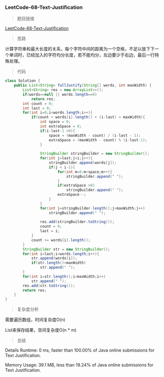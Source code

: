 ### LeetCode-68-Text-Justification

> 题目链接

[LeetCode-68-Text-Justification](https://leetcode.com/problems/text-justification/)

> 思路

计算字符串和最大长度的关系，每个字符中间的距离为一个空格，不足以放下下一个单词时，已经加入的字符均分长度，若不能均分，左边要少于右边，最后一行特殊处理。

> 代码

```java
class Solution {
    public List<String> fullJustify(String[] words, int maxWidth) {
        List<String> res = new ArrayList<>();
        if(words==null || words.length==0)
            return res;
        int count = 0;
        int last = 0;
        for(int i=0;i<words.length;i++){
            if(count + words[i].length() + (i-last) > maxWidth){
                int space = 0;     
                int extraSpace = 0;     
                if(i-last-1 >0){
                    space = (maxWidth - count) / (i-last - 1);      
                    extraSpace = (maxWidth - count) % (i-last-1);
                }
 
                StringBuilder stringBuilder = new StringBuilder();
                for(int j=last;j<i;j++){
                    stringBuilder.append(words[j]);
                    if(j < i-1){
                        for(int m=0;m<space;m++){
                            stringBuilder.append(" ");
                        }
                        if(extraSpace >0)
                            stringBuilder.append(" ");
                        extraSpace--;
                    }
                }
                for(int j=stringBuilder.length();j<maxWidth;j++)
                    stringBuilder.append(" ");
 
                res.add(stringBuilder.toString());
                count = 0;
                last = i;
            }
            count += words[i].length();
        }
        StringBuilder str = new StringBuilder();
        for(int i=last;i<words.length;i++){
            str.append(words[i]);
            if(str.length()<maxWidth)
                str.append(" ");
        }
        for(int i=str.length();i<maxWidth;i++)
            str.append(" ");
        res.add(str.toString());
        return res;
    }
}
```

> 复杂度分析

需要遍历数组，时间复杂度O(n)

List来保存结果，空间复杂度O(n * m)

> 总结

Details 
Runtime: 0 ms, faster than 100.00% of Java online submissions for Text Justification.

Memory Usage: 39.1 MB, less than 19.24% of Java online submissions for Text Justification.
